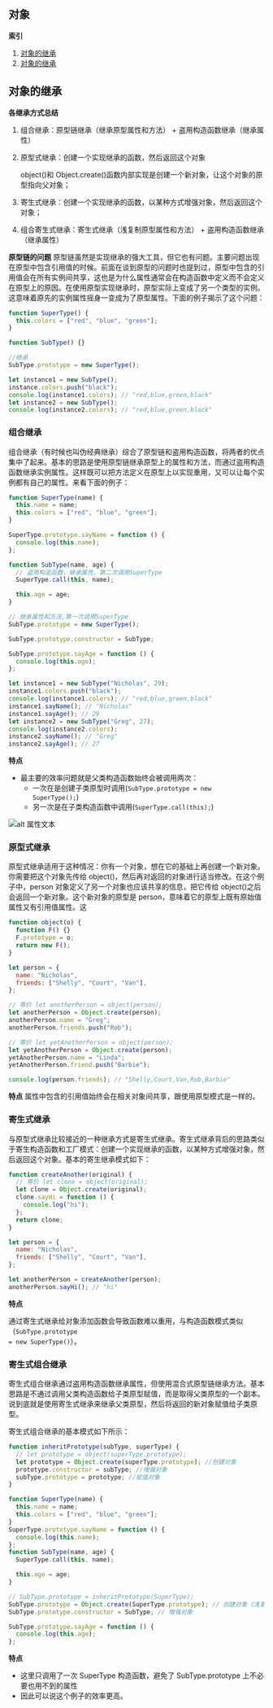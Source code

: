 ## 对象

**索引**

1. <a href="#inherit">对象的继承</a>
1. <a href="#inherit">对象的继承</a>

## <a name='inherit'>对象的继承

**各继承方式总结**

1. 组合继承：原型链继承（继承原型属性和方法） + 盗用构造函数继承（继承属性）

2. 原型式继承：创建一个实现继承的函数，然后返回这个对象

   object()和 Object.create()函数内部实现是创建一个新对象，让这个对象的原型指向父对象；

3. 寄生式继承：创建一个实现继承的函数，以某种方式增强对象，然后返回这个对象；

4. 组合寄生式继承：寄生式继承（浅复制原型属性和方法） + 盗用构造函数继承（继承属性）

**原型链的问题**
原型链虽然是实现继承的强大工具，但它也有问题。主要问题出现在原型中包含引用值的时候。前面在谈到原型的问题时也提到过，原型中包含的引用值会在所有实例间共享，这也是为什么属性通常会在构造函数中定义而不会定义在原型上的原因。在使用原型实现继承时，原型实际上变成了另一个类型的实例。这意味着原先的实例属性摇身一变成为了原型属性。下面的例子揭示了这个问题：

```javascript
function SuperType() {
  this.colors = ["red", "blue", "green"];
}

function SubType() {}

//继承
SubType.prototype = new SuperType();

let instance1 = new SubType();
instance.colors.push("black");
console.log(instance1.colors); // "red,blue,green,black"
let instance2 = new SubType();
console.log(instance2.colors); // "red,blue,green,black"
```

### 组合继承

组合继承（有时候也叫伪经典继承）综合了原型链和盗用构造函数，将两者的优点集中了起来。基本的思路是使用原型链继承原型上的属性和方法，而通过盗用构造函数继承实例属性。这样既可以把方法定义在原型上以实现重用，又可以让每个实例都有自己的属性。来看下面的例子：

```javascript
function SuperType(name) {
  this.name = name;
  this.colors = ["red", "blue", "green"];
}

SuperType.prototype.sayName = function () {
  console.log(this.name);
};

function SubType(name, age) {
  // 盗用构造函数，继承属性，第二次调用SuperType
  SuperType.call(this, name);

  this.age = age;
}

// 继承属性和方法,第一次调用SuperType
SubType.prototype = new SuperType();

SubType.prototype.constructor = SubType;

SubType.prototype.sayAge = function () {
  console.log(this.age);
};

let instance1 = new SubType("Nicholas", 29);
instance1.colors.push("black");
console.log(instance1.colors); // "red,blue,green,black"
instance1.sayName(); // "Nicholas"
instance1.sayAge(); // 29
let instance2 = new SubType("Greg", 27);
console.log(instance2.colors);
instance2.sayName(); // "Greg"
instance2.sayAge(); // 27
```

**特点**

- 最主要的效率问题就是父类构造函数始终会被调用两次：
  - 一次在是创建子类原型时调用(<code>SubType.prototype = new SuperType();</code>)
  - 另一次是在子类构造函数中调用(<code>SuperType.call(this);</code>)

![alt 属性文本](./assets/inherit_1.png)

### 原型式继承

原型式继承适用于这种情况：你有一个对象，想在它的基础上再创建一个新对象。你需要把这个对象先传给 object()，然后再对返回的对象进行适当修改。在这个例子中，person 对象定义了另一个对象也应该共享的信息，把它传给 object()之后会返回一个新对象。这个新对象的原型是 person，意味着它的原型上既有原始值属性又有引用值属性。这

```javascript
function object(o) {
  function F() {}
  F.prototype = o;
  return new F();
}

let person = {
  name: "Nicholas",
  friends: ["Shelly", "Court", "Van"],
};

// 等价 let anotherPerson = object(person);
let anotherPerson = Object.create(person);
anotherPerson.name = "Greg";
anotherPerson.friends.push("Rob");

// 等价 let yetAnotherPerson = object(person);
let yetAnotherPerson = Object.create(person);
yetAnotherPerson.name = "Linda";
yetAnotherPerson.friend.push("Barbie");

console.log(person.friends); // "Shelly,Court,Van,Rob,Barbie"
```

**特点**
属性中包含的引用值始终会在相关对象间共享，跟使用原型模式是一样的。

### 寄生式继承

与原型式继承比较接近的一种继承方式是寄生式继承。寄生式继承背后的思路类似于寄生构造函数和工厂模式：创建一个实现继承的函数，以某种方式增强对象，然后返回这个对象。基本的寄生继承模式如下：

```javascript
function createAnother(original) {
  // 等价 let clone = object(original);
  let clone = Object.create(original);
  clone.sayHi = function () {
    console.log("hi");
  };
  return clone;
}

let person = {
  name: "Nicholas",
  friends: ["Shelly", "Court", "Van"],
};

let anotherPerson = createAnother(person);
anotherPerson.sayHi(); // "hi"
```

**特点**

通过寄生式继承给对象添加函数会导致函数难以重用，与构造函数模式类似（<code>SubType.prototype = new SuperType()</code>）。

### 寄生式组合继承

寄生式组合继承通过盗用构造函数继承属性，但使用混合式原型链继承方法。基本思路是不通过调用父类构造函数给子类原型赋值，而是取得父类原型的一个副本。说到底就是使用寄生式继承来继承父类原型，然后将返回的新对象赋值给子类原型。

寄生式组合继承的基本模式如下所示：

```javascript
function inheritPrototype(subType, superType) {
  // let prototype = object(superType.prototype);
  let prototype = Object.create(superType.prototype); //创建对象
  prototype.constructor = subType; //增强对象
  subType.prototype = prototype; //赋值对象
}
```

```javascript
function SuperType(name) {
  this.name = name;
  this.colors = ["red", "blue", "green"];
}
SuperType.prototype.sayName = function () {
  console.log(this.name);
};
function SubType(name, age) {
  SuperType.call(this, name);

  this.age = age;
}

// SubType.prototype = inheritPrototype(SuperType);
SubType.prototype = Object.create(SuperType.prototype); // 创建对象（浅复制，并不调用SuperType函数）
SubType.prototype.constructor = SubType; // 增强对象

SubType.prototype.sayAge = function () {
  console.log(this.age);
};
```

**特点**

- 这里只调用了一次 SuperType 构造函数，避免了 SubType.prototype 上不必要也用不到的属性
- 因此可以说这个例子的效率更高。
